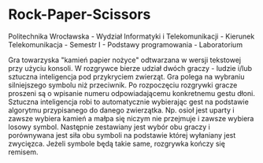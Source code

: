 # Rock-Paper-Scissors
Politechnika Wrocławska - Wydział Informatyki i Telekomunikacji - Kierunek Telekomunikacja - Semestr I - Podstawy programowania - Laboratorium

Gra towarzyska "kamień papier nożyce" odtwarzana w wersji tekstowej przy użyciu konsoli. W rozgrywce bierze udział dwóch graczy - ludzie i/lub sztuczna inteligencja pod przykryciem zwierząt. Gra polega na wybraniu silniejszego symbolu niż przeciwnik. Po rozpoczęciu rozgrywki gracze proszeni są o wpisanie numeru odpowiadającemu konkretnemu gestu dłoni. Sztuczna inteligencja robi to automatycznie wybierając gest na podstawie algorytmu przypisanego do danego zwierzątka. Np. osioł jest uparty i zawsze wybiera kamień a małpa się niczym nie przejmuje i zawsze wybiera losowy symbol. Następnie zestawiany jest wybór obu graczy i porównywana jest siła obu symboli na podstawie której wyłaniany jest zwycięzca. Jeżeli symbole będą takie same, rozgrywka kończy się remisem.